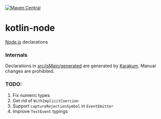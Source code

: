 [![Maven Central](https://img.shields.io/maven-central/v/org.jetbrains.kotlin-wrappers/kotlin-node)](https://mvnrepository.com/artifact/org.jetbrains.kotlin-wrappers/kotlin-node)

# kotlin-node

[Node.js](https://nodejs.org/) declarations

### Internals

Declarations in [src/jsMain/generated](./src/jsMain/generated) are generated by [Karakum](https://github.com/karakum-team/karakum).
Manual changes are prohibited.

### TODO:

1) Fix numeric types
2) Get rid of `WithImplicitCoercion`
3) Support `captureRejectionSymbol` in `EventEmitter`
4) Improve `TestEvent` typings
